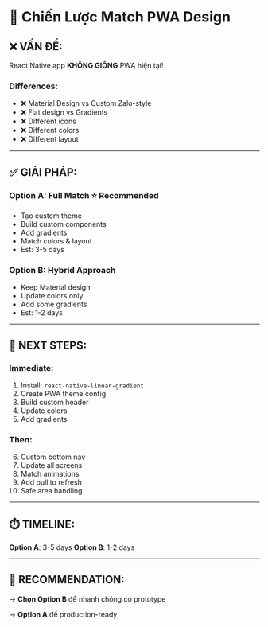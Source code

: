 # 🎨 Chiến Lược Match PWA Design

## ❌ VẤN ĐỀ:

React Native app **KHÔNG GIỐNG** PWA hiện tại!

### Differences:
- ❌ Material Design vs Custom Zalo-style
- ❌ Flat design vs Gradients
- ❌ Different icons
- ❌ Different colors
- ❌ Different layout

---

## ✅ GIẢI PHÁP:

### **Option A: Full Match** ⭐ Recommended
- Tạo custom theme
- Build custom components  
- Add gradients
- Match colors & layout
- Est: 3-5 days

### **Option B: Hybrid Approach**
- Keep Material design
- Update colors only
- Add some gradients
- Est: 1-2 days

---

## 🚀 NEXT STEPS:

### Immediate:
1. Install: `react-native-linear-gradient`
2. Create PWA theme config
3. Build custom header
4. Update colors
5. Add gradients

### Then:
6. Custom bottom nav
7. Update all screens
8. Match animations
9. Add pull to refresh
10. Safe area handling

---

## ⏱️ TIMELINE:

**Option A**: 3-5 days
**Option B**: 1-2 days

---

## 🎯 RECOMMENDATION:

→ **Chọn Option B** để nhanh chóng có prototype

→ **Option A** để production-ready

